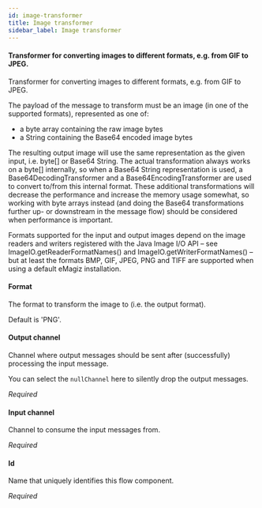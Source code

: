 ```yaml
---
id: image-transformer
title: Image transformer
sidebar_label: Image transformer
---
```

#### Transformer for converting images to different formats, e.g. from GIF to JPEG. 
Transformer for converting images to different formats, e.g. from GIF to JPEG. 

The payload of the message to transform must be an image (in one of the supported formats), represented as one of:
 - a byte array containing the raw image bytes 
 - a String containing the Base64 encoded image bytes

The resulting output image will use the same representation as the given input, i.e. byte[] or Base64 String. The actual transformation always works on a byte[] internally, so when a Base64 String representation is used, a Base64DecodingTransformer and a Base64EncodingTransformer are used to convert to/from this internal format. These additional transformations will decrease the performance and increase the memory usage somewhat, so working with byte arrays instead (and doing the Base64 transformations further up- or downstream in the message flow) should be considered when performance is important. 

Formats supported for the input and output images depend on the image readers and writers registered with the Java Image I/O API – see ImageIO.getReaderFormatNames() and ImageIO.getWriterFormatNames() – but at least the formats BMP, GIF, JPEG, PNG and TIFF are supported when using a default eMagiz installation.

#### Format
The format to transform the image to (i.e. the output format). 

Default is 'PNG'.

#### Output channel
Channel where output messages should be sent after (successfully) processing the input message.

You can select the <code>nullChannel</code> here to silently drop the output messages.

<i>Required</i>

#### Input channel
Channel to consume the input messages from.

<i>Required</i>

#### Id
Name that uniquely identifies this flow component.

<i>Required</i>

